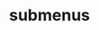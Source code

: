 ---
layout: page
title: submenus
nav: true
nav_order: 6
dropdown: true
children: 
    # - title: publications
    #   permalink: /publications/
    # - title: divider
    - title: projects
      permalink: /projects/
---